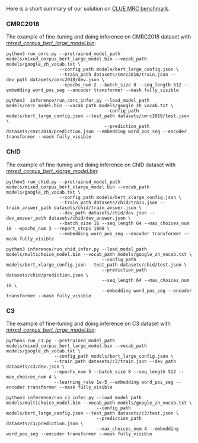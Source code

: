 Here is a short summary of our solution on [CLUE MRC benchmark](https://cluebenchmarks.com/rc.html).

### CMRC2018
The example of fine-tuning and doing inference on CMRC2018 dataset with [*mixed_corpus_bert_large_model.bin*](https://share.weiyun.com/5G90sMJ):
```
python3 run_cmrc.py --pretrained_model_path models/mixed_corpus_bert_large_model.bin --vocab_path models/google_zh_vocab.txt \
                    --config_path models/bert_large_config.json \
                    --train_path datasets/cmrc2018/train.json --dev_path datasets/cmrc2018/dev.json \
                    --epochs_num 2 --batch_size 8 --seq_length 512 --embedding word_pos_seg --encoder transformer --mask fully_visible

python3  inference/run_cmrc_infer.py --load_model_path models/cmrc_model.bin --vocab_path models/google_zh_vocab.txt \
                                     --config_path models/bert_large_config.json --test_path datasets/cmrc2018/test.json \
                                     --prediction_path datasets/cmrc2018/prediction.json --embedding word_pos_seg --encoder transformer --mask fully_visible
```

### ChID
The example of fine-tuning and doing inference on ChID dataset with [*mixed_corpus_bert_xlarge_model.bin*](https://share.weiyun.com/J9rj9WRB):
```
python3 run_chid.py --pretrained_model_path models/mixed_corpus_bert_xlarge_model.bin --vocab_path models/google_zh_vocab.txt \
                    --config_path models/bert_xlarge_config.json \
                    --train_path datasets/chid/train.json --train_answer_path datasets/chid/train_answer.json \
                    --dev_path datasets/chid/dev.json --dev_answer_path datasets/chid/dev_answer.json \
                    --batch_size 16 --seq_length 64 --max_choices_num 10 --epochs_num 3 --report_steps 1000 \
                    --embedding word_pos_seg --encoder transformer --mask fully_visible 

python3 inference/run_chid_infer.py --load_model_path models/multichoice_model.bin --vocab_path models/google_zh_vocab.txt \
                                    --config_path models/bert_xlarge_config.json --test_path datasets/chid/test.json \
                                    --prediction_path datasets/chid/prediction.json \
                                    --seq_length 64 --max_choices_num 10 \
                                    --embedding word_pos_seg --encoder transformer --mask fully_visible
```

### C3
The example of fine-tuning and doing inference on C3 dataset with [*mixed_corpus_bert_large_model.bin*](https://share.weiyun.com/5G90sMJ):
```
python3 run_c3.py --pretrained_model_path models/mixed_corpus_bert_large_model.bin --vocab_path models/google_zh_vocab.txt \
                  --config_path models/bert_large_config.json \
                  --train_path datasets/c3/train.json --dev_path datasets/c3/dev.json \
                  --epochs_num 5 --batch_size 8 --seq_length 512 --max_choices_num 4 \
                  --learning_rate 1e-5 --embedding word_pos_seg --encoder transformer --mask fully_visible

python3 inference/run_c3_infer.py --load_model_path models/multichoice_model.bin --vocab_path models/google_zh_vocab.txt \
                                  --config_path models/bert_large_config.json --test_path datasets/c3/test.json \
                                  --prediction_path datasets/c3/prediction.json \
                                  --max_choices_num 4 --embedding word_pos_seg --encoder transformer --mask fully_visible
```

